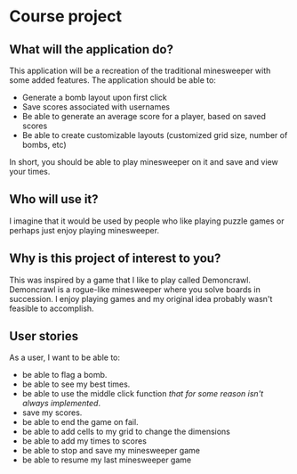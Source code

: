 # Course project

## What will the application do?
This application will be a recreation of the traditional minesweeper with some added features. 
The application should be able to:
- Generate a bomb layout upon first click
- Save scores associated with usernames
- Be able to generate an average score for a player, based on saved scores
- Be able to create customizable layouts (customized grid size, number of bombs, etc)


In short, you should be able to play minesweeper on it and 
save and view your times.

## Who will use it?
I imagine that it would be used by people who like playing puzzle games or perhaps just enjoy playing minesweeper. 

## Why is this project of interest to you?
This was inspired by a game that I like to play called Demoncrawl.
Demoncrawl is a rogue-like minesweeper where you solve boards in succession. 
I enjoy playing games and my original idea probably wasn't feasible to accomplish. 

## User stories
As a user, I want to be able to:
- be able to flag a bomb.
- be able to see my best times.
- be able to use the middle click function *that for some reason isn't always implemented*.
- save my scores.
- be able to end the game on fail. 
- be able to add cells to my grid to change the dimensions
- be able to add my times to scores
- be able to stop and save my minesweeper game 
- be able to resume my last minesweeper game
